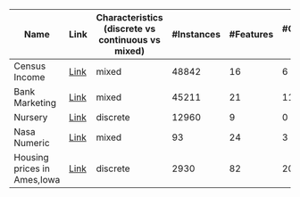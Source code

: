 | Name                        | Link                                                                                   | Characteristics (discrete vs continuous vs mixed) | #Instances | #Features | #Continuous features | #Discrete features | #Categorical features | #Nominal features | #Ordinal features | Task           | RQ1 | RQ2 | RQ3 | RQ4 | RQ5 |
|-----------------------------|----------------------------------------------------------------------------------------|---------------------------------------------------|------------|-----------|----------------------|--------------------|-----------------------|-------------------|-------------------|----------------|-----|-----|-----|-----|-----|
| Census Income               | [Link](https://archive.ics.uci.edu/ml/datasets/census+income "Link")                   | mixed                                             | 48842      | 16        | 6                    | 10                 | 10                    |                   |                   | classification |     |     |     |     | x   |
| Bank Marketing              | [Link](https://archive.ics.uci.edu/ml/datasets/Bank+Marketing "Link")                  | mixed                                             | 45211      | 21        | 11                   | 10                 | 10                    |                   |                   | classification |     |     |     |     | x   |
| Nursery                     | [Link](https://archive.ics.uci.edu/ml/datasets/nursery "Link")                         | discrete                                          | 12960      | 9         | 0                    | 9                  | 9                     |                   |                   | classification |     |     |     |     | x   |
| Nasa Numeric                | [Link](https://www.openml.org/search?type=data&sort=runs&id=1076&status=active "Link") | mixed                                             | 93         | 24        | 3                    | 21                 | 21                    |                   |                   | regression     |     |     |     |     | x   |
| Housing prices in Ames,Iowa | [Link](https://vincentarelbundock.github.io/Rdatasets/csv/openintro/ames.csv "Link")   | discrete                                          | 2930       | 82        | 20                   | 14                 | 39                    | 23                | 23                | regression     |     |     |     |     | x   |

